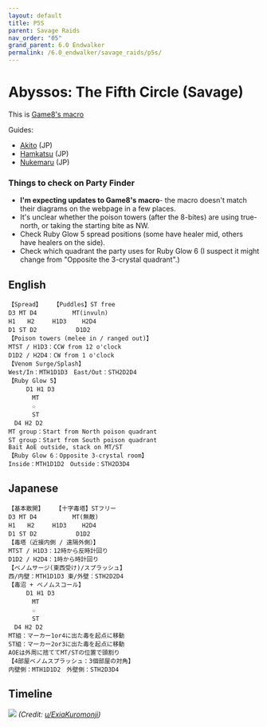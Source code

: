 ```yaml
---
layout: default
title: P5S
parent: Savage Raids
nav_order: "05"
grand_parent: 6.0 Endwalker
permalink: /6.0_endwalker/savage_raids/p5s/
---
```


# Abyssos: The Fifth Circle (Savage)

This is [Game8's macro](https://game8.jp/ff14/464675)

Guides:
- [Akito](https://youtu.be/N4YaRf1X6L8) (JP)
- [Hamkatsu](https://youtu.be/d71hgVaUAcc) (JP)
- [Nukemaru](https://youtu.be/GRrZvJT1fXM) (JP)

### Things to check on Party Finder

- **I'm expecting updates to Game8's macro**- the macro doesn't match their diagrams on the webpage in a few places.
- It's unclear whether the poison towers (after the 8-bites) are using true-north, or taking the starting bite as NW.
- Check Ruby Glow 5 spread positions (some have healer mid, others have healers on the side).
- Check which quadrant the party uses for Ruby Glow 6 (I suspect it might change from "Opposite the 3-crystal quadrant".)

## English

```
【Spread】　　　【Puddles】ST free
D3 MT D4　　　　　　MT(invuln)
H1　　H2　　　H1D3　　 H2D4
D1 ST D2　　　　　　 D1D2
【Poison towers (melee in / ranged out)】
MTST / H1D3：CCW from 12 o'clock
D1D2 / H2D4：CW from 1 o'clock
【Venom Surge/Splash】
West/In：MTH1D1D3　East/Out：STH2D2D4
【Ruby Glow 5】
　　　D1 H1 D3
　　　　MT
　　　　☆
　　　　ST
　D4 H2 D2
MT group：Start from North poison quadrant
ST group：Start from South poison quadrant
Bait AoE outside, stack on MT/ST
【Ruby Glow 6：Opposite 3-crystal room】
Inside：MTH1D1D2　Outside：STH2D3D4
```

## Japanese

```
【基本散開】　　　【十字毒塔】STフリー
D3 MT D4　　　　　　MT(無敵)
H1　　H2　　　H1D3　　 H2D4
D1 ST D2　　　　　　 D1D2
【毒塔（近接内側 / 遠隔外側）】
MTST / H1D3：12時から反時計回り
D1D2 / H2D4：1時から時計回り
【ベノムサージ(東西受け)/スプラッシュ】
西/内壁：MTH1D1D3 東/外壁：STH2D2D4
【毒沼 + ベノムスコール】
　　　D1 H1 D3
　　　　MT
　　　　☆
　　　　ST
　D4 H2 D2
MT組：マーカー1or4に出た毒を起点に移動
ST組：マーカー2or3に出た毒を起点に移動
AOEは外周に捨ててMT/STの位置で頭割り
【4部屋ベノムスプラッシュ：3個部屋の対角】
内壁側：MTH1D1D2　外壁側：STH2D3D4
```

## Timeline
![](https://preview.redd.it/i4wcil38nwk91.png?width=1735&format=png&auto=webp&s=a5d1031fd69b8fa8f8841af5ef3e1ef0ee2f667a)
*(Credit: [u/ExiaKuromonji](https://www.reddit.com/r/ffxiv/comments/x1sj4y/p5s_timeline/))*